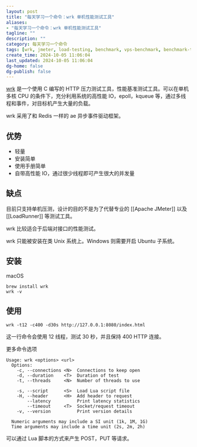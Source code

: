 ```yaml
---
layout: post
title: "每天学习一个命令：wrk 单机性能测试工具"
aliases:
- "每天学习一个命令：wrk 单机性能测试工具"
tagline: ""
description: ""
category: 每天学习一个命令
tags: [wrk, jmeter, load-testing, benchmark, vps-benchmark, benchmark-testing, ]
create_time: 2024-10-05 11:06:04
last_updated: 2024-10-05 11:06:04
dg-home: false
dg-publish: false
---
```


[wrk](https://github.com/wg/wrk) 是一个使用 C 编写的 HTTP 压力测试工具，性能基准测试工具。可以在单机多核 CPU 的条件下，充分利用系统的高性能 IO，epoll，kqueue 等，通过多线程和事件，对目标机产生大量的负载。

wrk 采用了和 Redis 一样的 ae 异步事件驱动框架。

## 优势

- 轻量
- 安装简单
- 使用手册简单
- 自带高性能 IO，通过很少线程即可产生很大的并发量

## 缺点

目前只支持单机压测，设计的目的不是为了代替专业的 [[Apache JMeter]] 以及 [[LoadRunner]] 等测试工具。

wrk 比较适合于后端对接口的性能测试。

wrk 只能被安装在类 Unix 系统上。Windows 则需要开启 Ubuntu 子系统。

## 安装

macOS

```
brew install wrk
wrk -v
```

## 使用

```
wrk -t12 -c400 -d30s http://127.0.0.1:8080/index.html
```

这一行命令会使用 12 线程，测试 30 秒，并且保持 400 HTTP 连接。

更多命令选项

```
Usage: wrk <options> <url>
  Options:
    -c, --connections <N>  Connections to keep open
    -d, --duration    <T>  Duration of test
    -t, --threads     <N>  Number of threads to use

    -s, --script      <S>  Load Lua script file
    -H, --header      <H>  Add header to request
        --latency          Print latency statistics
        --timeout     <T>  Socket/request timeout
    -v, --version          Print version details

  Numeric arguments may include a SI unit (1k, 1M, 1G)
  Time arguments may include a time unit (2s, 2m, 2h)
```

可以通过 Lua 脚本的方式来产生 POST，PUT 等请求。
